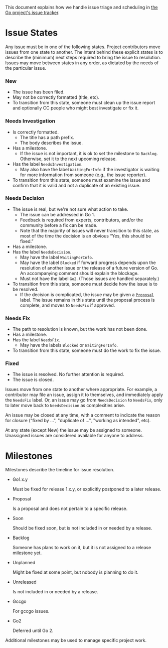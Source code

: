 This document explains how we handle issue triage and scheduling in [the Go project's issue tracker](http://golang.org/issue).

# Issue States

Any issue must be in one of the following states. Project contributors move issues from one state to another. The intent behind these explicit states is to describe the (minimum) next steps required to bring the issue to resolution. Issues may move between states in any order, as dictated by the needs of the particular issue.

### New
- The issue has been filed.
- May not be correctly formatted (title, etc).
- To transition from this state, someone must clean up the issue report and optionally CC people who might best investigate or fix it.

### Needs Investigation
- Is correctly formatted.
  - The title has a path prefix.
  - The body describes the issue.
- Has a milestone.
  - If the issue is not important, it is ok to set the milestone to `Backlog`. Otherwise, set it to the next upcoming release.
- Has the label `NeedsInvestigation`.
  - May also have the label `WaitingForInfo` if the investigator is waiting for more information from someone (e.g., the issue reporter).
- To transition from this state, someone must examine the issue and confirm that it is valid and not a duplicate of an existing issue.

### Needs Decision
- The issue is real, but we're not sure what action to take.
  - The issue can be addressed in Go 1.
  - Feedback is required from experts, contributors, and/or the community before a fix can be made.
  - Note that the majority of issues will never transition to this state, as most of the time the decision is an obvious “Yes, this should be fixed.”
- Has a milestone.
- Has the label `NeedsDecision`.
  - May have the label `WaitingForInfo`.
  - May have the label `Blocked` if forward progress depends upon the resolution of another issue or the release of a future version of Go. An accompanying comment should explain the blockage.
  - Must not have the label `Go2`. (Those issues are handled separately.)
- To transition from this state, someone must decide how the issue is to be resolved.
    - If the decision is complicated, the issue may be given a [`Proposal`](https://github.com/golang/proposal/) label. The issue remains in this state until the proposal process is complete, and moves to `NeedsFix` if approved.

### Needs Fix
- The path to resolution is known, but the work has not been done.
- Has a milestone.
- Has the label `NeedsFix`.
  - May have the labels `Blocked` or `WaitingForInfo`.
- To transition from this state, someone must do the work to fix the issue.

### Fixed
- The issue is resolved. No further attention is required.
- The issue is closed.

Issues move from one state to another where appropriate. For example, a contributor may file an issue, assign it to themselves, and immediately apply the `NeedsFix` label. Or, an issue may go from `NeedsDecision` to `NeedsFix`, only to later move back to `NeedsDecision` as complexities arise.

An issue may be closed at any time, with a comment to indicate the reason for closure ("fixed by …", "duplicate of …", "working as intended", etc).

At any state (except New) the issue may be assigned to someone.
Unassigned issues are considered available for anyone to address.


# Milestones

Milestones describe the timeline for issue resolution.

- Go1.x.y

    Must be fixed for release 1.x.y, or explicitly postponed to a later release.

- Proposal

    Is a proposal and does not pertain to a specific release.

- Soon

    Should be fixed soon, but is not included in or needed by a release.

- Backlog

    Someone has plans to work on it, but it is not assigned to a release milestone yet.

- Unplanned

    Might be fixed at some point, but nobody is planning to do it.

- Unreleased

    Is not included in or needed by a release.

- Gccgo

    For gccgo issues.

- Go2

    Deferred until Go 2.

Additional milestones may be used to manage specific project work.